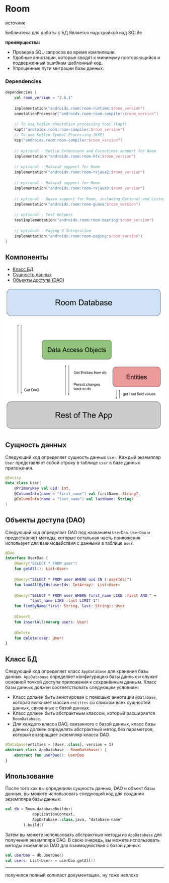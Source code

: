 # Room

[источник](https://developer.android.com/training/data-storage/room)

Библиотека для работы с БД
Является надстройкой над SQLite

**преимущества:**

- Проверка SQL-запросов во время компиляции.
- Удобные аннотации, которые сводят к минимуму повторяющийся и подверженный ошибкам шаблонный код.
- Упрощенные пути миграции базы данных.

### Dependencies 

```kotlin
dependencies {
    val room_version = "2.6.1"

    implementation("androidx.room:room-runtime:$room_version")
    annotationProcessor("androidx.room:room-compiler:$room_version")

    // To use Kotlin annotation processing tool (kapt)
    kapt("androidx.room:room-compiler:$room_version")
    // To use Kotlin Symbol Processing (KSP)
    ksp("androidx.room:room-compiler:$room_version")

    // optional - Kotlin Extensions and Coroutines support for Room
    implementation("androidx.room:room-ktx:$room_version")

    // optional - RxJava2 support for Room
    implementation("androidx.room:room-rxjava2:$room_version")

    // optional - RxJava3 support for Room
    implementation("androidx.room:room-rxjava3:$room_version")

    // optional - Guava support for Room, including Optional and ListenableFuture
    implementation("androidx.room:room-guava:$room_version")

    // optional - Test helpers
    testImplementation("androidx.room:room-testing:$room_version")

    // optional - Paging 3 Integration
    implementation("androidx.room:room-paging:$room_version")
}
```

## Компоненты

- [Класс БД](#класс-бд)
- [Сущность данных](#сущность-данных)
- [Объекты доступа (DAO)](#объекты-доступа-dao)

![какая-то непонятная картинка](./images/room_architecture.png)

## Сущность данных
Следующий код определяет сущность данных `User`. Каждый экземпляр `User` представляет собой строку в таблице `user` в базе данных приложения.

```kotlin
@Entity
data class User(
    @PrimaryKey val uid: Int,
    @ColumnInfo(name = "first_name") val firstName: String?,
    @ColumnInfo(name = "last_name") val lastName: String?
)
```

## Объекты доступа (DAO)
Следующий код определяет DAO под названием `UserDao`. `UserDao` и предоставляет методы, которые остальная часть приложения использует для взаимодействия с данными в таблице `user`.

```kotlin
@Dao
interface UserDao {
    @Query("SELECT * FROM user")
    fun getAll(): List<User>

    @Query("SELECT * FROM user WHERE uid IN (:userIds)")
    fun loadAllByIds(userIds: IntArray): List<User>

    @Query("SELECT * FROM user WHERE first_name LIKE :first AND " +
           "last_name LIKE :last LIMIT 1")
    fun findByName(first: String, last: String): User

    @Insert
    fun insertAll(vararg users: User)

    @Delete
    fun delete(user: User)
}
```

## Класс БД

Следующий код определяет класс `AppDatabase` для хранения базы данных. `AppDatabase` определяет конфигурацию базы данных и служит основной точкой доступа приложения к сохранённым данным. Класс базы данных должен соответствовать следующим условиям:

- Класс должен быть аннотирован с помощью аннотации `@Database`, которая включает массив `entities` со списком всех сущностей данных, связанных с базой данных.
- Класс должен быть абстрактным классом, который расширяется `RoomDatabase`.
- Для каждого класса DAO, связанного с базой данных, класс базы данных должен определять абстрактный метод без параметров, который возвращает экземпляр класса DAO.

```kotlin
@Database(entities = [User::class], version = 1)
abstract class AppDatabase : RoomDatabase() {
    abstract fun userDao(): UserDao
}
```

## Ипользование


После того как вы определили сущность данных, DAO и объект базы данных, вы можете использовать следующий код для создания экземпляра базы данных:

```kotlin
val db = Room.databaseBuilder(
            applicationContext,
            AppDatabase::class.java, "database-name"
        ).build()
```

Затем вы можете использовать абстрактные методы из `AppDatabase` для получения экземпляра DAO. В свою очередь, вы можете использовать методы экземпляра DAO для взаимодействия с базой данных:

```kotlin
val userDao = db.userDao()
val users: List<User> = userDao.getAll()
```
--- 
получился полный копипаст документации.. 
ну тоже неплохо 
